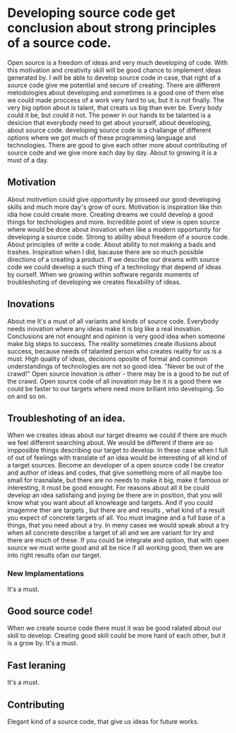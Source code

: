 # Developing source code get conclusion about strong principles of a source code.

Open source is a freedom of ideas and very much developing of code.
With this motivation and creativity skill will be good chance to implement 
ideas generated by.
I will be able to develop source code in case, that right of a source code
give me potential and secure of creating.
There are different metodologies about developing and sometimes is a good 
one of them else we could made proccess of a work very hard to us, but 
it is not finally. The very big option about is talant, that creats us big than
ever be. Every body could it be, but could it not. The power in our hands 
to be talanted is a desicion that everybody need to get about yourself, 
about developing, about source code.
developing source code is a challange of different options where we got
much of these programming language and technologies.
There are good to give each other more about contributing of source code
and we give more each day by day. About to growing it is a must of a day.



## Motivation

About motivetion could give opportunity by proseed our good developing skills 
and much more day's grow of ours. 
Motivation is inspiration like thin idia how could create more.
Creating dreams we could develop a good things for technologies and more.
Incredible point of view is open source where would be done about inovation 
when like a modern opportunity for developing a source code.
Strong to ability about freedom of a source code. About principles of write a 
code. About ability to not making a bads and trashes. Inspiration when I did,
bacause there are so much possible directions of a creating a product.
If we describe our dreams with source code we could develop a such thing of 
a technology that depend of ideas by ourself. When we growing within software 
regards moments of troubleshoting of developing we creates flexability of ideas.


## Inovations

About me It's a must of all variants and kinds of source code.
Everybody needs inovation where any ideas make it is big like 
a real inovation. Conclusions are not enought and opinion is 
very good idea when someone make big steps to success.
The reality sometimes create illusions about success, because 
needs of talanted person who creates reality for us is a must. 
High quality of ideas, decisions oposite of formal and common 
understandings of technologies are not so good idea. "Never be out of the crawd!"
Open source inovation is other - there may be is a good to be out of the crawd.
Open source code of all inovation may be it is a good there we could be faster 
to our targets where need more briliant into developing.
So on and so on.

## Troubleshoting of an idea.

When we creates ideas about our target dreams we could if there are much 
we feel different searching about. We would be different if there are so impposible
things describing our target to develop. In these case when I full of out of feelings
with translate of an idea would be interesting of all kind of a target sources.
Become an developer of a open source code I be creator and author of ideas and codes,
that give something more of all maybe too small for trasnalate, but there are no needs to
make it big, make it famous or interesting, it must be good enought. For reasons about 
all it be could develop an idea satisfaing and joying be there are in position, that 
you will know what you want about all knowleage and targets. And if you could imagemne
ther are targets , but there are and results , what kind of a result you expect 
of concrete targets of all. You must imagine and a full base of a things,
that you need about a try. In meny cases we would speak about a try when all concrete 
describe a target of all and we are variant for try and there are much of these.
If you could be integrate and option, that with open source we must write good
and all be nice if all working good, then we are into right results ofan our target.

### New Implamentations
It's a must.

## Good source code!
When we create source code there must it was be good ralated about our skill
to develop. Creating good skill could be more hard of each other, but it is 
a grow by.
It's a must.

## Fast leraning
It's a must.   

## Contributing
Elegant kind of a source code, that give us ideas for future works.
